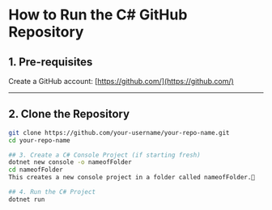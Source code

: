 
# How to Run the C# GitHub Repository

## 1. Pre-requisites
Create a GitHub account: [https://github.com/](https://github.com/)

---

## 2. Clone the Repository
```bash
git clone https://github.com/your-username/your-repo-name.git
cd your-repo-name

## 3. Create a C# Console Project (if starting fresh)
dotnet new console -o nameofFolder
cd nameofFolder
This creates a new console project in a folder called nameofFolder.

## 4. Run the C# Project
dotnet run

